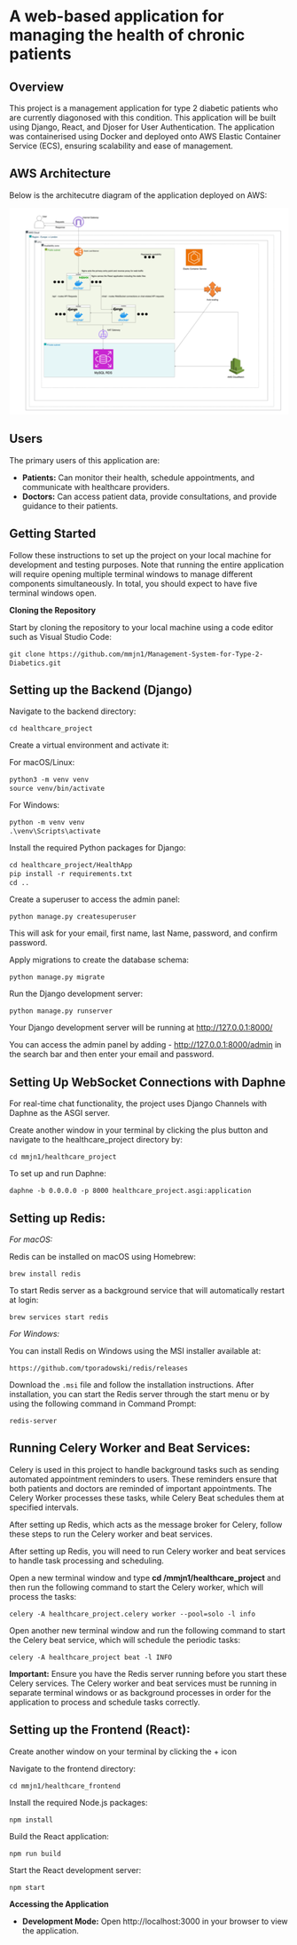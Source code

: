# A web-based application for managing the health of chronic patients

## Overview

This project is a management application for type 2 diabetic patients who are currently diagonosed with this condition. This application will be built using Django, React, and Djoser for User Authentication. The application was containerised using Docker and deployed onto AWS Elastic Container Service (ECS), ensuring scalability and ease of management.


## AWS Architecture

Below is the architecutre diagram of the application deployed on AWS:

![AWS Architecture Diagram](./images/aws_architecture.png)


## Users

The primary users of this application are:
- **Patients:** Can monitor their health, schedule appointments, and communicate with healthcare providers.
- **Doctors:** Can access patient data, provide consultations, and provide guidance to their patients.


## Getting Started

Follow these instructions to set up the project on your local machine for development and testing purposes. Note that running the entire application will require opening multiple terminal windows to manage different components simultaneously. In total, you should expect to have five terminal windows open.


**Cloning the Repository**

Start by cloning the repository to your local machine using a code editor such as Visual Studio Code:

    git clone https://github.com/mmjn1/Management-System-for-Type-2-Diabetics.git


## Setting up the Backend (Django)

Navigate to the backend directory:
    
    cd healthcare_project

Create a virtual environment and activate it:

For macOS/Linux:

    python3 -m venv venv
    source venv/bin/activate

For Windows:

    python -m venv venv
    .\venv\Scripts\activate 

Install the required Python packages for Django:

    cd healthcare_project/HealthApp
    pip install -r requirements.txt
    cd ..

Create a superuser to access the admin panel:

    python manage.py createsuperuser

This will ask for your email, first name, last Name, password, and confirm password. 

Apply migrations to create the database schema:

    python manage.py migrate

Run the Django development server:

    python manage.py runserver

Your Django development server will be running at http://127.0.0.1:8000/

You can access the admin panel by adding - http://127.0.0.1:8000/admin in the search bar and then enter your email and password.


## Setting Up WebSocket Connections with Daphne
For real-time chat functionality, the project uses Django Channels with Daphne as the ASGI server. 

Create another window in your terminal by clicking the plus button and navigate to the healthcare_project directory by:

    cd mmjn1/healthcare_project

To set up and run Daphne:

    daphne -b 0.0.0.0 -p 8000 healthcare_project.asgi:application


## Setting up Redis:

*For macOS:*

Redis can be installed on macOS using Homebrew:

    brew install redis

To start Redis server as a background service that will automatically restart at login:

    brew services start redis

*For Windows:*

You can install Redis on Windows using the MSI installer available at:

    https://github.com/tporadowski/redis/releases

Download the `.msi` file and follow the installation instructions. After installation, you can start the Redis server through the start menu or by using the following command in Command Prompt:

    redis-server


## Running Celery Worker and Beat Services:

Celery is used in this project to handle background tasks such as sending automated appointment reminders to users. These reminders ensure that both patients and doctors are reminded of important appointments. The Celery Worker processes these tasks, while Celery Beat schedules them at specified intervals.

After setting up Redis, which acts as the message broker for Celery, follow these steps to run the Celery worker and beat services.


After setting up Redis, you will need to run Celery worker and beat services to handle task processing and scheduling.

Open a new terminal window and type **cd /mmjn1/healthcare_project** and then run the following command to start the Celery worker, which will process the tasks:

    celery -A healthcare_project.celery worker --pool=solo -l info
    

Open another new terminal window and run the following command to start the Celery beat service, which will schedule the periodic tasks:

    celery -A healthcare_project beat -l INFO   
    

**Important:** Ensure you have the Redis server running before you start these Celery services. The Celery worker and beat services must be running in separate terminal windows or as background processes in order for the application to process and schedule tasks correctly.



## Setting up the Frontend (React):
Create another window on your terminal by clicking the + icon

Navigate to the frontend directory:

    cd mmjn1/healthcare_frontend

Install the required Node.js packages:

    npm install

Build the React application:

    npm run build

Start the React development server:

    npm start


**Accessing the Application**
- **Development Mode:** Open http://localhost:3000 in your browser to view the application.


    



